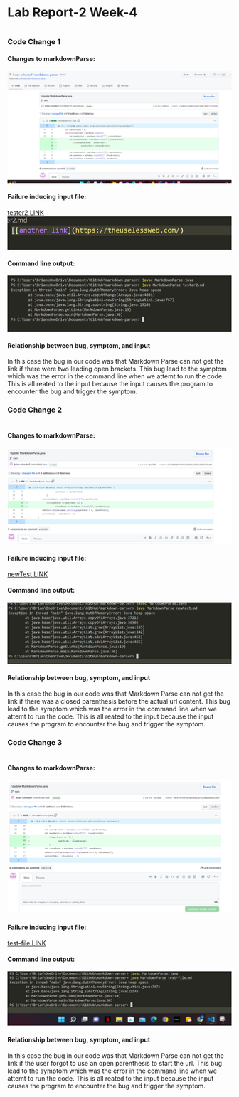 # Lab Report-2 Week-4
#
### Code Change 1
#### Changes to markdownParse:
![Image](https://github.com/brian-schodorf/cse15l-lab-reports/blob/main/change%20test2.png)
#### Failure inducing input file:
[tester2 LINK](https://github.com/brian-schodorf/markdown-parser/blob/main/tester2.md)
![Image](https://github.com/brian-schodorf/cse15l-lab-reports/blob/main/ts2%20link.png)
#### Command line output:
![Image](https://github.com/brian-schodorf/cse15l-lab-reports/blob/main/cmd%20test2.png)
#### Relationship between bug, symptom, and input
In this case the bug in our code was that Markdown Parse can not get the link if there were two leading open brackets. This bug lead to the symptom which was the error in the command line when we attemt to run the code. This is all reated to the input because the input causes the program to encounter the bug and trigger the symptom.


### Code Change 2
#
#### Changes to markdownParse:
![Image](https://github.com/brian-schodorf/cse15l-lab-reports/blob/main/change%20new.png)
#### Failure inducing input file:
[newTest LINK](https://github.com/brian-schodorf/markdown-parser/blob/main/newTest.md)
#### Command line output:
![Image](https://github.com/brian-schodorf/cse15l-lab-reports/blob/main/cmd%20new.png)
#### Relationship between bug, symptom, and input
In this case the bug in our code was that Markdown Parse can not get the link if there was a closed parenthesis before the actual url content. This bug lead to the symptom which was the error in the command line when we attemt to run the code. This is all reated to the input because the input causes the program to encounter the bug and trigger the symptom.



### Code Change 3
#
#### Changes to markdownParse:
![Image](https://github.com/brian-schodorf/cse15l-lab-reports/blob/main/change%20-%20file.png)
#### Failure inducing input file:
[test-file LINK](https://github.com/brian-schodorf/markdown-parser/blob/main/test-file.md)
#### Command line output:
![Image](https://github.com/brian-schodorf/cse15l-lab-reports/blob/main/cmd%20-file.png)
#### Relationship between bug, symptom, and input
In this case the bug in our code was that Markdown Parse can not get the link if the user forgot to use an open parenthesis to start the url. This bug lead to the symptom which was the error in the command line when we attemt to run the code. This is all reated to the input because the input causes the program to encounter the bug and trigger the symptom.



